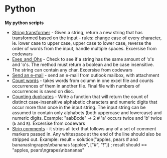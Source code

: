 # Python
**My python scripts**

- [String transformer](https://github.com/szyymek/Python-codewars/blob/master/String_transformer.py) - Given a string, return a new string that has transformed based on the input - rules: change case of every character, ie. lower case to upper case, upper case to lower case, reverse the order of words from the input, handle multiple spaces. Excersise from codewars
- [Exes_and_Ohs](https://github.com/szyymek/Python-scripts/blob/master/Exes_and_Ohs) - Check to see if a string has the same amount of 'x's and 'o's. The method must return a boolean and be case insensitive. The string can contain any char. Excersise from codewars
- [Send an e-mail](https://github.com/szyymek/Python-scripts/blob/master/send_email) - send an e-mail from outlook mailbox, with attachment
- [Count words](https://github.com/szyymek/Python-scripts/blob/master/Count_words) - takes words from column in one excel file and counts occurrences of them in another file. Final file with numbers of occurrences is saved on disc.
- [Counting duplicates](https://github.com/szyymek/Python-scripts/blob/master/Counting_duplicates) - Write a function that will return the count of distinct case-insensitive alphabetic characters and numeric digits that occur more than once in the input string. The input string can be assumed to contain only alphabets (both uppercase and lowercase) and numeric digits. Example: "aabBcde" -> 2 # 'a' occurs twice and 'b' twice (`b` and `B`). Excersise from codewars
- [Strip comments](https://github.com/szyymek/Python-scripts/blob/master/Strip_comments) - it strips all text that follows any of a set of comment markers passed in. Any whitespace at the end of the line should also be stripped out. Example: result = solution("apples, pears # and bananas\ngrapes\nbananas !apples", ["#", "!"]) ; result should == "apples, pears\ngrapes\nbananas"
